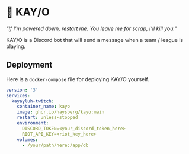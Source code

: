 # 🤖 KAY/O

*"If I'm powered down, restart me. You leave me for scrap, I'll kill you."*

KAY/O is a Discord bot that will send a message when a team / league is playing.

## Deployment

Here is a `docker-compose` file for deploying KAY/O yourself.
```yaml
version: '3'
services:
  kayayluh-twitch:
    container_name: kayo
    image: ghcr.io/haysberg/kayo:main
    restart: unless-stopped
    environment:
      DISCORD_TOKEN=<your_discord_token_here>
      RIOT_API_KEY=<riot_key_here>
    volumes:
      - /your/path/here:/app/db
```